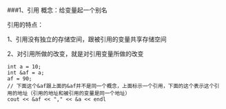 ###1、引用
概念：给变量起一个别名

引用的特点：

1、引用没有独立的存储空间，跟被引用的变量共享存储空间

2、对引用所做的改变，就是对引用变量所做的改变

```
int a = 10;
int &af = a;
af = 90;
// 下面这个&af跟上面的&af并不是同一个概念，上面标示一个引用，下面的这个表示这个引用的地址（引用的地址和被引用的变量是同一个地址）
cout << &af << "," << &a << endl
```
